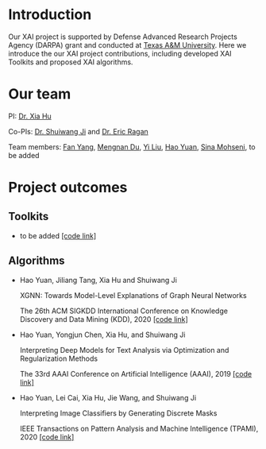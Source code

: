 # Introduction 
Our XAI project is supported by Defense Advanced Research Projects Agency (DARPA) grant and conducted at [Texas A&M University](https://www.tamu.edu/). Here we introduce the our XAI project contributions, including developed XAI Toolkits and proposed XAI algorithms.


# Our team
PI: [Dr. Xia Hu](https://people.engr.tamu.edu/xiahu/index.html)

Co-PIs: [Dr. Shuiwang Ji](http://people.tamu.edu/~sji/) and [Dr. Eric Ragan](https://www.cise.ufl.edu/~eragan/)

Team members: [Fan Yang](http://people.tamu.edu/~nacoyang/), [Mengnan Du](https://mengnandu.com/), [Yi Liu](http://people.tamu.edu/~yiliu/), [Hao Yuan](https://sites.google.com/site/hyuanustc), [Sina Mohseni](http://people.tamu.edu/~sina.mohseni/), to be added  

# Project outcomes

## Toolkits

- to be added [[code link]]()

## Algorithms

- Hao Yuan, Jiliang Tang, Xia Hu and Shuiwang Ji

  XGNN: Towards Model-Level Explanations of Graph Neural Networks 
  
  The 26th ACM SIGKDD International Conference on Knowledge Discovery and Data Mining (KDD), 2020 [[code link]](https://github.com/divelab/dig/dig/xgnn)

- Hao Yuan, Yongjun Chen, Xia Hu, and Shuiwang Ji

  Interpreting Deep Models for Text Analysis via Optimization and Regularization Methods

  The 33rd AAAI Conference on Artificial Intelligence (AAAI), 2019 [[code link]](https://github.com/divelab/dig/dig/xgnn)

- Hao Yuan, Lei Cai, Xia Hu, Jie Wang, and Shuiwang Ji    

  Interpreting Image Classifiers by Generating Discrete Masks 

  IEEE Transactions on Pattern Analysis and Machine Intelligence (TPAMI), 2020 [[code link]](https://github.com/divelab/dig/dig/xgnn)
